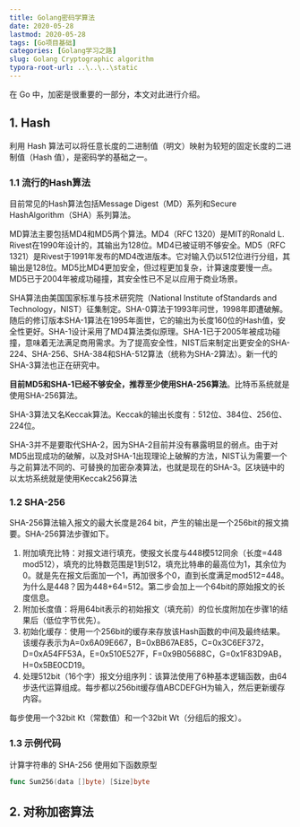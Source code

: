 ```yaml
---
title: Golang密码学算法
date: 2020-05-28
lastmod: 2020-05-28
tags: [Go项目基础]
categories: [Golang学习之路]
slug: Golang Cryptographic algorithm
typora-root-url: ..\..\..\static
---
```


在 Go 中，加密是很重要的一部分，本文对此进行介绍。

<!--more-->

## 1. Hash

利用 Hash 算法可以将任意长度的二进制值（明文）映射为较短的固定长度的二进制值（Hash 值），是密码学的基础之一。

### 1.1 流行的Hash算法

目前常见的Hash算法包括Message Digest（MD）系列和Secure HashAlgorithm（SHA）系列算法。

MD算法主要包括MD4和MD5两个算法。MD4（RFC 1320）是MIT的Ronald L. Rivest在1990年设计的，其输出为128位。MD4已被证明不够安全。MD5（RFC 1321）是Rivest于1991年发布的MD4改进版本。它对输入仍以512位进行分组，其输出是128位。MD5比MD4更加安全，但过程更加复杂，计算速度要慢一点。MD5已于2004年被成功碰撞，其安全性已不足以应用于商业场景。

SHA算法由美国国家标准与技术研究院（National Institute ofStandards and Technology，NIST）征集制定。SHA-0算法于1993年问世，1998年即遭破解。随后的修订版本SHA-1算法在1995年面世，它的输出为长度160位的Hash值，安全性更好。SHA-1设计采用了MD4算法类似原理。SHA-1已于2005年被成功碰撞，意味着无法满足商用需求。为了提高安全性，NIST后来制定出更安全的SHA-224、SHA-256、SHA-384和SHA-512算法（统称为SHA-2算法）。新一代的SHA-3算法也正在研究中。

**目前MD5和SHA-1已经不够安全，推荐至少使用SHA-256算法**。比特币系统就是使用SHA-256算法。

SHA-3算法又名Keccak算法。Keccak的输出长度有：512位、384位、256位、224位。

SHA-3并不是要取代SHA-2，因为SHA-2目前并没有暴露明显的弱点。由于对MD5出现成功的破解，以及对SHA-1出现理论上破解的方法，NIST认为需要一个与之前算法不同的、可替换的加密杂凑算法，也就是现在的SHA-3。区块链中的以太坊系统就是使用Keccak256算法

### 1.2 SHA-256

SHA-256算法输入报文的最大长度是264 bit，产生的输出是一个256bit的报文摘要。SHA-256算法步骤如下。

1. 附加填充比特：对报文进行填充，使报文长度与448模512同余（长度=448 mod512），填充的比特数范围是1到512，填充比特串的最高位为1，其余位为0。就是先在报文后面加一个1，再加很多个0，直到长度满足mod512=448。为什么是448？因为448+64=512。第二步会加上一个64bit的原始报文的长度信息。
2. 附加长度值：将用64bit表示的初始报文（填充前）的位长度附加在步骤1的结果后（低位字节优先）。
3. 初始化缓存：使用一个256bit的缓存来存放该Hash函数的中间及最终结果。该缓存表示为A=0x6A09E667，B=0xBB67AE85，C=0x3C6EF372，D=0xA54FF53A，E=0x510E527F，F=0x9B05688C，G=0x1F83D9AB，H=0x5BE0CD19。
4. 处理512bit（16个字）报文分组序列：该算法使用了6种基本逻辑函数，由64步迭代运算组成。每步都以256bit缓存值ABCDEFGH为输入，然后更新缓存内容。

每步使用一个32bit Kt（常数值）和一个32bit Wt（分组后的报文）。

### 1.3 示例代码

计算字符串的 SHA-256 使用如下函数原型

```go
func Sum256(data []byte) [Size]byte
```



## 2. 对称加密算法

